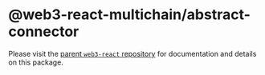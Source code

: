 # @web3-react-multichain/abstract-connector

Please visit the [parent `web3-react` repository](https://github.com/NoahZinsmeister/web3-react) for documentation and details on this package.
